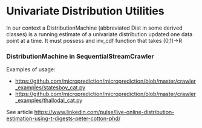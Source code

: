 
# Univariate Distribution Utilities

In our context a DistributionMachine (abbreviated Dist in some derived classes) is a running estimate of a 
univariate distribution updated one data point at a time. It must possess and inv_cdf function that takes (0,1)->R

### DistributionMachine in SequentialStreamCrawler 

Examples of usage: 

- https://github.com/microprediction/microprediction/blob/master/crawler_examples/statesboy_cat.py
- https://github.com/microprediction/microprediction/blob/master/crawler_examples/thallodal_cat.py       

See article https://www.linkedin.com/pulse/live-online-distribution-estimation-using-t-digests-peter-cotton-phd/




